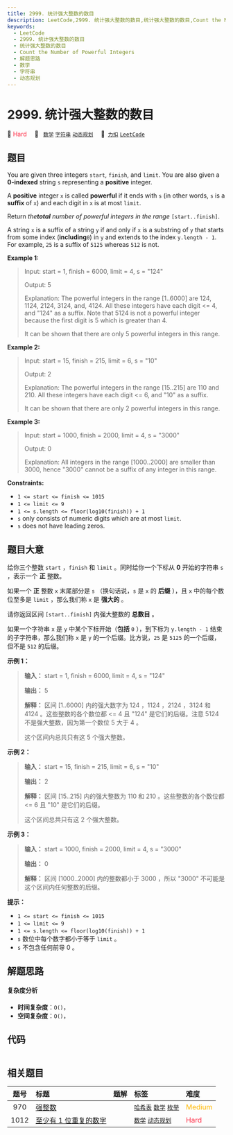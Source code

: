 ```yaml
---
title: 2999. 统计强大整数的数目
description: LeetCode,2999. 统计强大整数的数目,统计强大整数的数目,Count the Number of Powerful Integers,解题思路,数学,字符串,动态规划
keywords:
  - LeetCode
  - 2999. 统计强大整数的数目
  - 统计强大整数的数目
  - Count the Number of Powerful Integers
  - 解题思路
  - 数学
  - 字符串
  - 动态规划
---
```


# 2999. 统计强大整数的数目

🔴 <font color=#ff334b>Hard</font>&emsp; 🔖&ensp; [`数学`](/tag/math.md) [`字符串`](/tag/string.md) [`动态规划`](/tag/dynamic-programming.md)&emsp; 🔗&ensp;[`力扣`](https://leetcode.cn/problems/count-the-number-of-powerful-integers) [`LeetCode`](https://leetcode.com/problems/count-the-number-of-powerful-integers)

## 题目

You are given three integers `start`, `finish`, and `limit`. You are also
given a **0-indexed** string `s` representing a **positive** integer.

A **positive** integer `x` is called **powerful** if it ends with `s` (in
other words, `s` is a **suffix** of `x`) and each digit in `x` is at most
`limit`.

Return _the**total** number of powerful integers in the range_
`[start..finish]`.

A string `x` is a suffix of a string `y` if and only if `x` is a substring of
`y` that starts from some index (**including**`0`) in `y` and extends to the
index `y.length - 1`. For example, `25` is a suffix of `5125` whereas `512` is
not.



**Example 1:**

> Input: start = 1, finish = 6000, limit = 4, s = "124"
> 
> Output: 5
> 
> Explanation: The powerful integers in the range [1..6000] are 124, 1124, 2124, 3124, and, 4124. All these integers have each digit <= 4, and "124" as a suffix. Note that 5124 is not a powerful integer because the first digit is 5 which is greater than 4.
> 
> It can be shown that there are only 5 powerful integers in this range.

**Example 2:**

> Input: start = 15, finish = 215, limit = 6, s = "10"
> 
> Output: 2
> 
> Explanation: The powerful integers in the range [15..215] are 110 and 210. All these integers have each digit <= 6, and "10" as a suffix.
> 
> It can be shown that there are only 2 powerful integers in this range.

**Example 3:**

> Input: start = 1000, finish = 2000, limit = 4, s = "3000"
> 
> Output: 0
> 
> Explanation: All integers in the range [1000..2000] are smaller than 3000, hence "3000" cannot be a suffix of any integer in this range.

**Constraints:**

  * `1 <= start <= finish <= 1015`
  * `1 <= limit <= 9`
  * `1 <= s.length <= floor(log10(finish)) + 1`
  * `s` only consists of numeric digits which are at most `limit`.
  * `s` does not have leading zeros.


## 题目大意

给你三个整数 `start` ，`finish` 和 `limit` 。同时给你一个下标从 **0**  开始的字符串 `s` ，表示一个 **正**
整数。

如果一个 **正**  整数 `x` 末尾部分是 `s` （换句话说，`s` 是 `x` 的 **后缀** ），且 `x` 中的每个数位至多是
`limit` ，那么我们称 `x` 是 **强大的**  。

请你返回区间 `[start..finish]` 内强大整数的 **总数目**  。

如果一个字符串 `x` 是 `y` 中某个下标开始（**包括**  `0` ），到下标为 `y.length - 1` 结束的子字符串，那么我们称 `x`
是 `y` 的一个后缀。比方说，`25` 是 `5125` 的一个后缀，但不是 `512` 的后缀。



**示例 1：**

> 
> 
> 
> 
> 
> **输入：** start = 1, finish = 6000, limit = 4, s = "124"
> 
> **输出：** 5
> 
> **解释：** 区间 [1..6000] 内的强大数字为 124 ，1124 ，2124 ，3124 和 4124 。这些整数的各个数位都 <= 4 且 "124" 是它们的后缀。注意 5124 不是强大整数，因为第一个数位 5 大于 4 。
> 
> 这个区间内总共只有这 5 个强大整数。
> 
> 

**示例 2：**

> 
> 
> 
> 
> 
> **输入：** start = 15, finish = 215, limit = 6, s = "10"
> 
> **输出：** 2
> 
> **解释：** 区间 [15..215] 内的强大整数为 110 和 210 。这些整数的各个数位都 <= 6 且 "10" 是它们的后缀。
> 
> 这个区间总共只有这 2 个强大整数。
> 
> 

**示例 3：**

> 
> 
> 
> 
> 
> **输入：** start = 1000, finish = 2000, limit = 4, s = "3000"
> 
> **输出：** 0
> 
> **解释：** 区间 [1000..2000] 内的整数都小于 3000 ，所以 "3000" 不可能是这个区间内任何整数的后缀。
> 
> 



**提示：**

  * `1 <= start <= finish <= 1015`
  * `1 <= limit <= 9`
  * `1 <= s.length <= floor(log10(finish)) + 1`
  * `s` 数位中每个数字都小于等于 `limit` 。
  * `s` 不包含任何前导 0 。


## 解题思路

#### 复杂度分析

- **时间复杂度**：`O()`，
- **空间复杂度**：`O()`，

## 代码

```javascript

```

## 相关题目

<!-- prettier-ignore -->
| 题号 | 标题 | 题解 | 标签 | 难度 |
| :------: | :------ | :------: | :------ | :------ |
| 970 | [强整数](https://leetcode.com/problems/powerful-integers) |  |  [`哈希表`](/tag/hash-table.md) [`数学`](/tag/math.md) [`枚举`](/tag/enumeration.md) | <font color=#ffb800>Medium</font> |
| 1012 | [至少有 1 位重复的数字](https://leetcode.com/problems/numbers-with-repeated-digits) |  |  [`数学`](/tag/math.md) [`动态规划`](/tag/dynamic-programming.md) | <font color=#ff334b>Hard</font> |